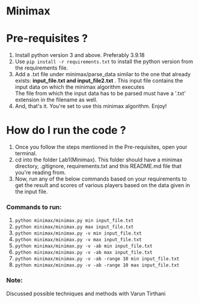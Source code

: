# Minimax
# Pre-requisites ?
1. Install python version 3 and above. Preferably 3.9.18
2. Use `pip install -r requirements.txt` to install the python version from the requirements file.
3. Add a .txt file under minimax/parse_data similar to the one that already exists: <b>input_file.txt and input_file2.txt </b>.
    This input file contains the input data on which the minimax algorithm executes
    <br>The file from which the input data has to be parsed must have a '.txt' extension in the filename as well.
4. And, that's it. You're set to use this minimax algorithm. Enjoy!

# How do I run the code ?
1. Once you follow the steps mentioned in the Pre-requisites, open your terminal.
2. cd into the folder Lab1(Minimax). This folder should have a minimax directory, .gitignore, requirements.txt and this README.md file that you're reading from.
3. Now, run any of the below commands based on your requirements to get the result and scores of various players based on the data given in the input file.

### Commands to run:
1. `python minimax/minimax.py min input_file.txt`
2. `python minimax/minimax.py max input_file.txt`
3. `python minimax/minimax.py -v min input_file.txt`
4. `python minimax/minimax.py -v max input_file.txt`
5. `python minimax/minimax.py -v -ab min input_file.txt`
6. `python minimax/minimax.py -v -ab max input_file.txt`
7. `python minimax/minimax.py -v -ab -range 10 min input_file.txt`
8. `python minimax/minimax.py -v -ab -range 10 max input_file.txt`
    
   
### Note:
Discussed possible techniques and methods with Varun Tirthani